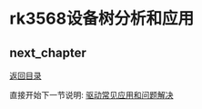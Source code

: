 # rk3568设备树分析和应用

## next_chapter

[返回目录](../README.md)

直接开始下一节说明: [驱动常见应用和问题解决](./ch03-xz.driver_feature_notes.md)
